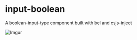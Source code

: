 # input-boolean

A boolean-input-type component built with bel and csjs-inject

![Imgur](https://i.imgur.com/DMZVug4.png)
